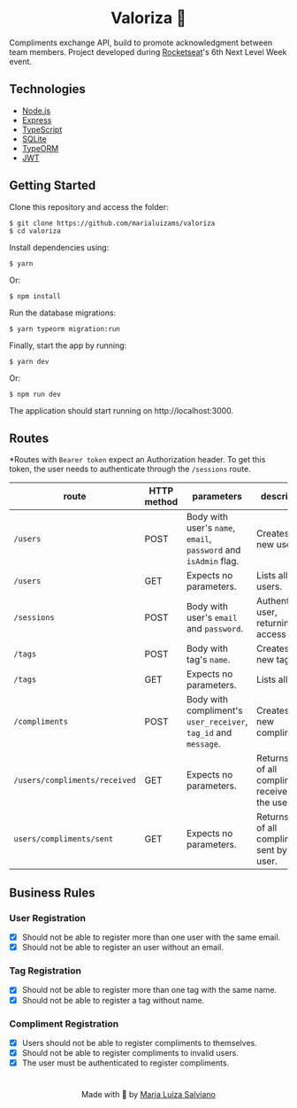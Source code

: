 <h1 align="center">Valoriza 🎉</h1>

Compliments exchange API, build to promote acknowledgment between team members. Project developed during [Rocketseat](https://www.rocketseat.com.br/)'s 6th Next Level Week event.

## Technologies

- [Node.js](https://nodejs.org/en/)
- [Express](https://expressjs.com/)
- [TypeScript](https://www.npmjs.com/package/typescript)
- [SQLite](https://www.sqlite.org/index.html)
- [TypeORM](https://typeorm.io/)
- [JWT](https://jwt.io/)

## Getting Started

Clone this repository and access the folder:
```
$ git clone https://github.com/marialuizams/valoriza
$ cd valoriza
```

Install dependencies using:
```
$ yarn
```
Or:
```
$ npm install
```
Run the database migrations:
```
$ yarn typeorm migration:run
```
Finally, start the app by running:
```
$ yarn dev
```
Or:
```
$ npm run dev
```
The application should start running on http://localhost:3000.

## Routes

*Routes with `Bearer token` expect an Authorization header. To get this token, the user needs to authenticate through the `/sessions` route.

| route | HTTP method | parameters | description | auth |
| ----- | ----------- | ---------- | ----------- | --------------------- |
| `/users` | POST | Body with user's `name`, `email`, `password` and `isAdmin` flag. | Creates a new user. | :x: |
| `/users` | GET | Expects no parameters. | Lists all users. | Bearer token |
| `/sessions` | POST | Body with user's `email` and `password`. | Authenticates user, returning an access token. | :x: |
| `/tags` | POST | Body with tag's `name`. | Creates a new tag. | Bearer token |
| `/tags` | GET | Expects no parameters. | Lists all tags. | Bearer token |
| `/compliments` | POST | Body with compliment's `user_receiver`, `tag_id` and `message`. | Creates a new compliment. | Bearer token |
| `/users/compliments/received` | GET | Expects no parameters. | Returns a list of all compliments received by the user. | Bearer token |
| `users/compliments/sent` | GET | Expects no parameters. | Returns a list of all compliments sent by the user. | Bearer token |


## Business Rules

### User Registration

- [x] Should not be able to register more than one user with the same email.
- [x] Should not be able to register an user without an email.

### Tag Registration

- [x] Should not be able to register more than one tag with the same name.
- [x] Should not be able to register a tag without name.

### Compliment Registration

- [x] Users should not be able to register compliments to themselves.
- [x] Should not be able to register compliments to invalid users.
- [x] The user must be authenticated to register compliments.

#
<p align="center">Made with 💜 by <a href="https://www.linkedin.com/in/marialuizasalviano/">Maria Luiza Salviano</a></p>